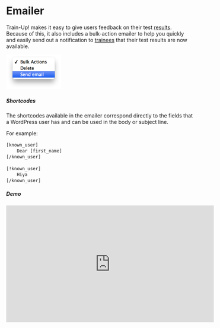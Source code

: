 Emailer
=======

Train-Up! makes it easy to give users feedback on their test [results](results.md). Because of this, it also includes a bulk-action emailer to help you quickly and easily send out a notification to [trainees](trainees.md) that their test results are now available.

<img src="img/emailer_bulk_action.png" width="148" height="93">

##### Shortcodes
The shortcodes available in the emailer correspond directly to the fields that a WordPress user has and can be used in the body or subject line.

For example:

	[known_user]
		Dear [first_name]
	[/known_user]

	[!known_user]
		Hiya
	[/known_user]
	
##### Demo

<iframe width="560" height="315" src="http://www.youtube.com/embed/1GceTNNCHMk?HD=1;rel=0;showinfo=0&#038;vq=hd720" frameborder="0" allowfullscreen></iframe>